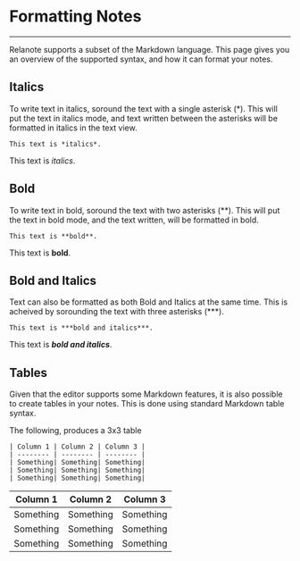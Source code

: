 # Formatting Notes
___

Relanote supports a subset of the Markdown language.
This page gives you an overview of the supported syntax, and how it can format your notes.

## Italics

To write text in italics, soround the text with a single asterisk (\*).
This will put the text in italics mode, and text written between the asterisks will be formatted in italics in the text view.

```
This text is *italics*.
```

This text is *italics*.

## Bold

To write text in bold, soround the text with two asterisks (\*\*).
This will put the text in bold mode, and the text written, will be formatted in bold.

```
This text is **bold**.
```

This text is **bold**.

## Bold and Italics

Text can also be formatted as both Bold and Italics at the same time.
This is acheived by sorounding the text with three asterisks (\*\*\*).

```
This text is ***bold and italics***.
```

This text is ***bold and italics***.

## Tables

Given that the editor supports some Markdown features, it is also possible to create tables in your notes.
This is done using standard Markdown table syntax.

The following, produces a 3x3 table

```
| Column 1 | Column 2 | Column 3 |
| -------- | -------- | -------- |
| Something| Something| Something|
| Something| Something| Something|
| Something| Something| Something|
```

| Column 1 | Column 2 | Column 3 |
| -------- | -------- | -------- |
| Something| Something| Something|
| Something| Something| Something|
| Something| Something| Something|

